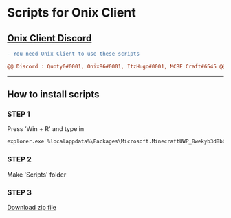 # Scripts for Onix Client

[<h2>Onix Client Discord</h2>](https://discord.gg/onixclient)

```diff
- You need Onix Client to use these scripts
```

```diff
@@ Discord : Quoty0#0001, Onix86#0001, ItzHugo#0001, MCBE Craft#6545 @@
```

---

<h2>How to install scripts</h2>

<h3>STEP 1</h3>
Press 'Win + R' and type in

```diff
explorer.exe %localappdata%\Packages\Microsoft.MinecraftUWP_8wekyb3d8bbwe\RoamingState\OnixClient
```

<h3>STEP 2</h3>

Make 'Scripts' folder


<h3>STEP 3</h3>

[Download zip file](https://github.com/Quoty0/OnixClient_Scripts/archive/refs/heads/master.zip)
